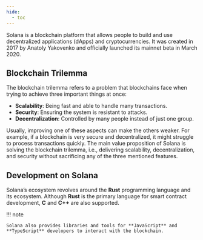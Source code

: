 ```yaml
---
hide:
  - toc
---
```


Solana is a blockchain platform that allows people to build and use decentralized applications (dApps) and cryptocurrencies. It was created in 2017 by Anatoly Yakovenko and officially launched its mainnet beta in March 2020.

<h2>Blockchain Trilemma</h2>

The blockchain trilemma refers to a problem that blockchains face when trying to achieve three important things at once:

- **Scalability**: Being fast and able to handle many transactions.
- **Security**: Ensuring the system is resistant to attacks.
- **Decentralization**: Controlled by many people instead of just one group.

Usually, improving one of these aspects can make the others weaker. For example, if a blockchain is very secure and decentralized, it might struggle to process transactions quickly. The main value proposition of Solana is solving the blockchain trilemma, i.e., delivering scalability, decentralization, and security without sacrificing any of the three mentioned features.

<h2>Development on Solana</h2>

Solana’s ecosystem revolves around the **Rust** programming language and its ecosystem. Although **Rust** is the primary language for smart contract development, **C** and **C++** are also supported.

!!! note

    Solana also provides libraries and tools for **JavaScript** and **TypeScript** developers to interact with the blockchain.
